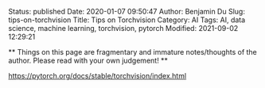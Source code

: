 Status: published
Date: 2020-01-07 09:50:47
Author: Benjamin Du
Slug: tips-on-torchvision
Title: Tips on Torchvision
Category: AI
Tags: AI, data science, machine learning, torchvision, pytorch
Modified: 2021-09-02 12:29:21

**
Things on this page are fragmentary and immature notes/thoughts of the author.
Please read with your own judgement!
**

https://pytorch.org/docs/stable/torchvision/index.html
